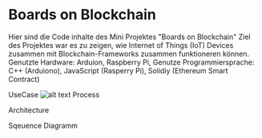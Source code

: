 # Boards on Blockchain

Hier sind die Code inhalte des Mini Projektes "Boards on Blockchain"
Ziel des Projektes war es zu zeigen, wie Internet of Things (IoT) Devices zusammen mit Blockchain-Frameworks zusammen funktioneren können.
Genutzte Hardware: Arduion, Raspberry Pi, 
Genutze Programmiersprache: C++ (Arduiono), JavaScript (Rasperry Pi), Solidiy (Ethereum Smart Contract)

UseCase
![alt text](https://raw.githubusercontent.com/cassini-consulting/BoB/master/BoB_usecases.bmp)
Process

Architecture

Sqeuence Diagramm
